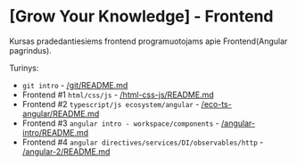# [Grow Your Knowledge] - Frontend

Kursas pradedantiesiems frontend programuotojams apie Frontend(Angular pagrindus).

Turinys:

- `git intro` - [/git/README.md](./git)
- Frontend #1 `html/css/js` - [/html-css-js/README.md](./html-css-js)
- Frontend #2 `typescript/js ecosystem/angular` - [/eco-ts-angular/README.md](./eco-ts-angular/)
- Frontend #3 `angular intro - workspace/components` - [/angular-intro/README.md](./angular-intro/)
- Frontend #4 `angular directives/services/DI/observables/http` - [/angular-2/README.md](./angular-2/)
